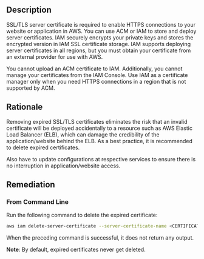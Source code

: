 ## Description

SSL/TLS server certificate is required to enable HTTPS connections to your website or application in AWS. You can use ACM or IAM to store and deploy server certificates. IAM securely encrypts your private keys and stores the encrypted version in IAM SSL certificate storage. IAM supports deploying server certificates in all regions, but you must obtain your certificate from an external provider for use with AWS.

You cannot upload an ACM certificate to IAM. Additionally, you cannot manage your certificates from the IAM Console. Use IAM as a certificate manager only when you need HTTPS connections in a region that is not supported by ACM.

## Rationale

Removing expired SSL/TLS certificates eliminates the risk that an invalid certificate will be deployed accidentally to a resource such as AWS Elastic Load Balancer (ELB), which can damage the credibility of the application/website behind the ELB. As a best practice, it is recommended to delete expired certificates.

Also have to update configurations at respective services to ensure there is no interruption in application/website access.

## Remediation

### From Command Line

Run the following command to delete the expired certificate:
```bash
aws iam delete-server-certificate --server-certificate-name <CERTIFICATE_NAME>
```
When the preceding command is successful, it does not return any output.

**Note**: By default, expired certificates never get deleted.